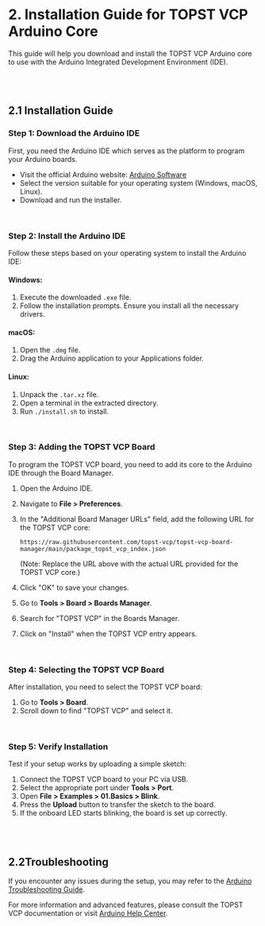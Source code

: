 # 2. Installation Guide for TOPST VCP Arduino Core

This guide will help you download and install the TOPST VCP Arduino core to use with the Arduino Integrated Development Environment (IDE).

<br/><br/>

## 2.1 Installation Guide

### Step 1: Download the Arduino IDE

First, you need the Arduino IDE which serves as the platform to program your Arduino boards.

- Visit the official Arduino website: [Arduino Software](https://www.arduino.cc/en/software)
- Select the version suitable for your operating system (Windows, macOS, Linux).
- Download and run the installer.

<br/>

### Step 2: Install the Arduino IDE

Follow these steps based on your operating system to install the Arduino IDE:

#### Windows:
1. Execute the downloaded `.exe` file.
2. Follow the installation prompts. Ensure you install all the necessary drivers.

#### macOS:
1. Open the `.dmg` file.
2. Drag the Arduino application to your Applications folder.

#### Linux:
1. Unpack the `.tar.xz` file.
2. Open a terminal in the extracted directory.
3. Run `./install.sh` to install.

<br/>

### Step 3: Adding the TOPST VCP Board

To program the TOPST VCP board, you need to add its core to the Arduino IDE through the Board Manager.

1. Open the Arduino IDE.
2. Navigate to **File > Preferences**.
3. In the "Additional Board Manager URLs" field, add the following URL for the TOPST VCP core:

    ```
    https://raw.githubusercontent.com/topst-vcp/topst-vcp-board-manager/main/package_topst_vcp_index.json
    ```

    (Note: Replace the URL above with the actual URL provided for the TOPST VCP core.)
4. Click "OK" to save your changes.
5. Go to **Tools > Board > Boards Manager**.
6. Search for "TOPST VCP" in the Boards Manager.
7. Click on "Install" when the TOPST VCP entry appears.

<br/>

### Step 4: Selecting the TOPST VCP Board

After installation, you need to select the TOPST VCP board:

1. Go to **Tools > Board**.
2. Scroll down to find "TOPST VCP" and select it.

<br/>

### Step 5: Verify Installation

Test if your setup works by uploading a simple sketch:

1. Connect the TOPST VCP board to your PC via USB.
2. Select the appropriate port under **Tools > Port**.
3. Open **File > Examples > 01.Basics > Blink**.
4. Press the **Upload** button to transfer the sketch to the board.
5. If the onboard LED starts blinking, the board is set up correctly.

<br/><br/>

## 2.2Troubleshooting

If you encounter any issues during the setup, you may refer to the [Arduino Troubleshooting Guide](https://www.arduino.cc/en/Guide/Troubleshooting).


For more information and advanced features, please consult the TOPST VCP documentation or visit [Arduino Help Center](https://support.arduino.cc/hc/en-us).
